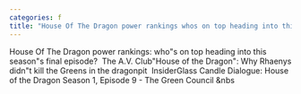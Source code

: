 ```yaml
---
categories: f
title: "House Of The Dragon power rankings whos on top heading into this seasons final episode  The AV Club"
---
```

House Of The Dragon power rankings: who"s on top heading into this season"s final episode?&nbsp;&nbsp;The A.V. Club"House of the Dragon": Why Rhaenys didn"t kill the Greens in the dragonpit&nbsp;&nbsp;InsiderGlass Candle Dialogue: House of the Dragon Season 1, Episode 9 - The Green Council&nbsp;&nbs